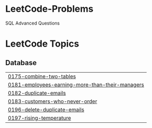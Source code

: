 # LeetCode-Problems
SQL Advanced Questions 

<!---LeetCode Topics Start-->
# LeetCode Topics
## Database
|  |
| ------- |
| [0175-combine-two-tables](https://github.com/pranatim19/LeetCode-Problems/tree/master/0175-combine-two-tables) |
| [0181-employees-earning-more-than-their-managers](https://github.com/pranatim19/LeetCode-Problems/tree/master/0181-employees-earning-more-than-their-managers) |
| [0182-duplicate-emails](https://github.com/pranatim19/LeetCode-Problems/tree/master/0182-duplicate-emails) |
| [0183-customers-who-never-order](https://github.com/pranatim19/LeetCode-Problems/tree/master/0183-customers-who-never-order) |
| [0196-delete-duplicate-emails](https://github.com/pranatim19/LeetCode-Problems/tree/master/0196-delete-duplicate-emails) |
| [0197-rising-temperature](https://github.com/pranatim19/LeetCode-Problems/tree/master/0197-rising-temperature) |
<!---LeetCode Topics End-->